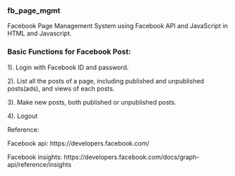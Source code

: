 ### fb_page_mgmt

Facebook Page Management System using Facebook API and JavaScript in HTML and Javascript.

### Basic Functions for Facebook Post:
<p>1). Login with Facebook ID and password.</p>
<p>2). List all the posts of a page, including published and unpublished posts(ads), and views of each posts.</p>
<p>3). Make new posts, both published or unpublished posts.</p>
<p>4). Logout</p>

Reference:
<p>Facebook api: https://developers.facebook.com/</p>
<p>Facebook insights: https://developers.facebook.com/docs/graph-api/reference/insights</p>

